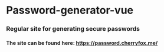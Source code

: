 # Password-generator-vue
### Regular site for generating secure passwords
#### The site can be found here: https://password.cherryfox.me/

